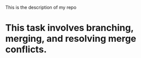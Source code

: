 This is the description of my repo 
# This task involves branching, merging, and resolving merge conflicts.